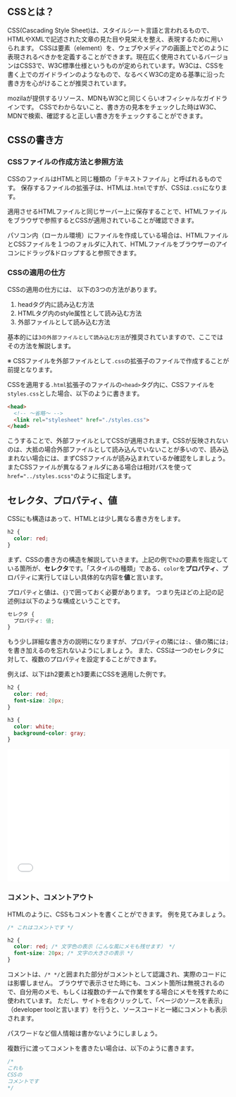 ## CSSとは？

CSS(Cascading Style Sheet)は、スタイルシート言語と言われるもので、HTMLやXMLで記述された文章の見た目や見栄えを整え、表現するために用いられます。
CSSは要素（element）を、ウェブやメディアの画面上でどのように表現されるべきかを定義することができます。現在広く使用されているバージョンはCSS3で、W3C標準仕様というものが定められています。W3Cは、CSSを書く上でのガイドラインのようなもので、なるべくW3Cの定める基準に沿った書き方を心がけることが推奨されています。

mozilaが提供するリソース、MDNもW3Cと同じくらいオフィシャルなガイドラインです。
CSSでわからないこと、書き方の見本をチェックした時はW3C、MDNで検索、確認すると正しい書き方をチェックすることができます。

## CSSの書き方

### CSSファイルの作成方法と参照方法

CSSのファイルはHTMLと同じ種類の「テキストファイル」と呼ばれるものです。
保存するファイルの拡張子は、HTMLは`.html`ですが、CSSは`.css`になります。

適用させるHTMLファイルと同じサーバー上に保存することで、HTMLファイルをブラウザで参照するとCSSが適用されていることが確認できます。

パソコン内（ローカル環境）にファイルを作成している場合は、HTMLファイルとCSSファイルを１つのフォルダに入れて、HTMLファイルをブラウザーのアイコンにドラッグ&ドロップすると参照できます。

### CSSの適用の仕方

CSSの適用の仕方には、 以下の3つの方法があります。

1. headタグ内に読み込む方法
2. HTMLタグ内のstyle属性として読み込む方法
3. 外部ファイルとして読み込む方法

基本的には`3の外部ファイルとして読み込む方法`が推奨されていますので、ここではその方法を解説します。

※ CSSファイルを外部ファイルとして`.css`の拡張子のファイルで作成することが前提となります。

CSSを適用する`.html`拡張子のファイルの`<head>`タグ内に、CSSファイルを `styles.css`とした場合、以下のように書きます。

```html
<head>
  <!-- 〜省略〜 -->
  <link rel="stylesheet" href="./styles.css">
</head>
```

こうすることで、外部ファイルとしてCSSが適用されます。CSSが反映されないのは、大抵の場合外部ファイルとして読み込んでいないことが多いので、読み込まれない場合には、まずCSSファイルが読み込まれているか確認をしましょう。またCSSファイルが異なるフォルダにある場合は相対パスを使って`href="../styles.scss"`のように指定します。

## セレクタ、プロパティ、値

CSSにも構造はあって、HTMLとは少し異なる書き方をします。

```css
h2 {
  color: red;
}
```

まず、CSSの書き方の構造を解説していきます。上記の例で`h2`の要素を指定している箇所が、**セレクタ**です。「スタイルの種類」である、`color`を**プロパティ**、プロパティに実行してほしい具体的な内容を**値**と言います。

プロパティと値は、`{}`で囲っておく必要があります。
つまり先ほどの上記の記述例は以下のような構成ということです。

```css
セレクタ {
  プロパティ: 値;
}
```

もう少し詳細な書き方の説明になりますが、プロパティの隣には`:`、値の隣には`;`を書き加えるのを忘れないようにしましょう。
また、CSSは一つのセレクタに対して、複数のプロパティを設定することができます。

例えば、以下はh2要素とh3要素にCSSを適用した例です。

```css
h2 {
  color: red;
  font-size: 20px;
}

h3 {
  color: white;
  background-color: gray;
}
```

<iframe width="100%" height="300" src="//jsfiddle.net/codegrit_hiro/gszyhpfd/2/embedded/html,css,result/dark/" allowfullscreen="allowfullscreen" allowpaymentrequest frameborder="0"></iframe>

### コメント、コメントアウト

HTMLのように、CSSもコメントを書くことができます。
例を見てみましょう。

```css
/* これはコメントです */

h2 {
  color: red; /* 文字色の表示（こんな風にメモも残せます） */
  font-size: 20px; /* 文字の大きさの表示 */
}
```

コメントは、`/* */`と囲まれた部分がコメントとして認識され、実際のコードには影響しません。
ブラウザで表示させた時にも、コメント箇所は無視されるので、自分用のメモ、もしくは複数のチームで作業をする場合にメモを残すために使われています。
ただし、サイトを右クリックして、「ページのソースを表示」（developer toolと言います）を行うと、ソースコードと一緒にコメントも表示されます。

パスワードなど個人情報は書かないようにしましょう。

複数行に渡ってコメントを書きたい場合は、以下のように書きます。

```css
/*
これも
CSSの
コメントです
*/
```